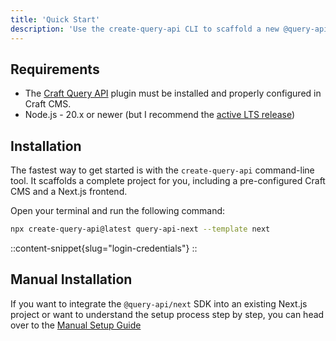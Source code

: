 ```yaml
---
title: 'Quick Start'
description: 'Use the create-query-api CLI to scaffold a new @query-api/next project.'
---
```


## Requirements

- The [Craft Query API](/libraries/craft-query-api) plugin must be installed and properly configured in Craft CMS.
- Node.js - 20.x or newer (but I recommend the [active LTS release](https://github.com/nodejs/release#release-schedule))

## Installation

The fastest way to get started is with the `create-query-api` command-line tool. It scaffolds a complete project for you, including a pre-configured Craft CMS and a Next.js frontend.

Open your terminal and run the following command:

```bash
npx create-query-api@latest query-api-next --template next
```

::content-snippet{slug="login-credentials"}
::

## Manual Installation

If you want to integrate the `@query-api/next` SDK into an existing Next.js project or want to understand the setup process step by step, you can head over to the [Manual Setup Guide](/libraries/query-api-next/get-started/manual-setup) 